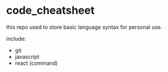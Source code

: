 # code_cheatsheet

this repo used to store basic language syntax for personal use.

include:
- git
- javascript
- react (command)